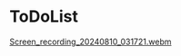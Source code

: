 # ToDoList

[Screen_recording_20240810_031721.webm](https://github.com/user-attachments/assets/09976e3b-e4ab-45dd-8bbe-52f59165a2a5)
